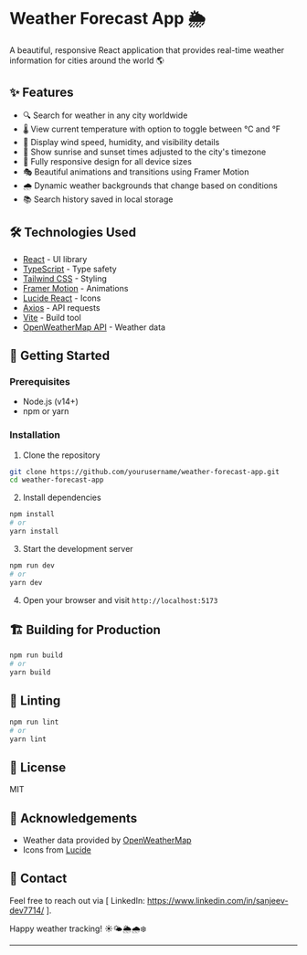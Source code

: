 # Weather Forecast App 🌦️

A beautiful, responsive React application that provides real-time weather information for cities around the world 🌎

## ✨ Features

- 🔍 Search for weather in any city worldwide
- 🌡️ View current temperature with option to toggle between °C and °F
- 💨 Display wind speed, humidity, and visibility details
- 🌅 Show sunrise and sunset times adjusted to the city's timezone
- 📱 Fully responsive design for all device sizes
- 🎭 Beautiful animations and transitions using Framer Motion
- 🌧️ Dynamic weather backgrounds that change based on conditions
- 📚 Search history saved in local storage

## 🛠️ Technologies Used

- [React](https://reactjs.org/) - UI library
- [TypeScript](https://www.typescriptlang.org/) - Type safety
- [Tailwind CSS](https://tailwindcss.com/) - Styling
- [Framer Motion](https://www.framer.com/motion/) - Animations
- [Lucide React](https://lucide.dev/) - Icons
- [Axios](https://axios-http.com/) - API requests
- [Vite](https://vitejs.dev/) - Build tool
- [OpenWeatherMap API](https://openweathermap.org/api) - Weather data

## 🚀 Getting Started

### Prerequisites

- Node.js (v14+)
- npm or yarn

### Installation

1. Clone the repository
```bash
git clone https://github.com/yourusername/weather-forecast-app.git
cd weather-forecast-app
```

2. Install dependencies
```bash
npm install
# or
yarn install
```

3. Start the development server
```bash
npm run dev
# or
yarn dev
```

4. Open your browser and visit `http://localhost:5173`

## 🏗️ Building for Production

```bash
npm run build
# or
yarn build
```

## 🧪 Linting

```bash
npm run lint
# or
yarn lint
```

## 📝 License

MIT

## 👏 Acknowledgements

- Weather data provided by [OpenWeatherMap](https://openweathermap.org/)
- Icons from [Lucide](https://lucide.dev/)

## 📩 Contact  
Feel free to reach out via [ LinkedIn: https://www.linkedin.com/in/sanjeev-dev7714/ ].

Happy weather tracking! ☀️🌤️🌦️🌧️❄️

---